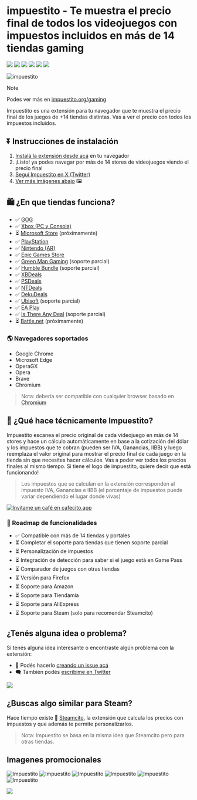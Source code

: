
# impuestito - Te muestra el precio final de todos los videojuegos con impuestos incluidos en más de 14 tiendas gaming

![](https://img.shields.io/twitter/follow/impuestito_org)
![](https://img.shields.io/github/stars/lucasromerodb/impuestito-extension)
![](https://img.shields.io/chrome-web-store/v/kodbfkngjgckpmipedoomkdhhihioaio)
![](https://img.shields.io/chrome-web-store/size/kodbfkngjgckpmipedoomkdhhihioaio)
![](https://img.shields.io/chrome-web-store/last-updated/kodbfkngjgckpmipedoomkdhhihioaio)
![](https://img.shields.io/chrome-web-store/rating/kodbfkngjgckpmipedoomkdhhihioaio)
<!-- ![](https://img.shields.io/chrome-web-store/rating-count/kodbfkngjgckpmipedoomkdhhihioaio) -->

![impuestito](/media/chrome-store-2.jpg "Impuestito Cover")

> [!NOTE]
> Podes ver más en [impuestito.org/gaming](https://impuestito.org/gaming?utm_source=github)

Impuestito es una extensión para tu navegador que te muestra el precio final de los juegos de +14 tiendas distintas. Vas a ver el precio con todos los impuestos incluidos.


## ⏬ Instrucciones de instalación

1. [Instalá la extensión desde acá](https://chrome.google.com/webstore/detail/impuestito/kodbfkngjgckpmipedoomkdhhihioaio/related?hl=es) en tu navegador
2. ¡Listo! ya podes navegar por más de 14 stores de videojuegos viendo el precio final
3. [Seguí Impuestito en X (Twitter)](https://twitter.com/impuestito_org)
4. [Ver más imágenes abajo](#imagenes-promocionales) 🖼️


## 🛍️ ¿En que tiendas funciona?

- ✅ [GOG](https://www.gog.com/)
- ✅ [Xbox (PC y Consola)](https://www.xbox.com/es-AR/games/browse)
- ⏳ [Microsoft Store](https://www.microsoft.com/es-ar/store/deals/games/pc) (próximamente)
- ✅ [PlayStation](https://store.playstation.com/es-ar/category/3f772501-f6f8-49b7-abac-874a88ca4897)
- ✅ [Nintendo (AR)](https://www.nintendo.com/es-ar/)
- ✅ [Epic Games Store](https://store.epicgames.com/en-US/)
- ✅ [Green Man Gaming](https://www.greenmangaming.com/) (soporte parcial)
- ✅ [Humble Bundle](https://humblebundle.com) (soporte parcial)
- ✅ [XBDeals](https://xbdeals.net/ar-store)
- ✅ [PSDeals](https://psdeals.net/ar-store)
- ✅ [NTDeals](https://ntdeals.net/us-store)
- ✅ [DekuDeals](https://www.dekudeals.com/)
- ✅ [Ubisoft](https://store.ubisoft.com/ofertas/home?lang=es_AR) (soporte parcial)
- ✅ [EA Play](https://www.ea.com/es-es/ea-play)
- ✅ [Is There Any Deal](https://isthereanydeal.com/) (soporte parcial)
- ⏳ [Battle.net](https://us.shop.battle.net/en-us) (próximamente)

### 🌎 Navegadores soportados

- Google Chrome
- Microsoft Edge
- OperaGX
- Opera
- Brave
- Chromium

> Nota: debería ser compatible con cualquier browser basado en [Chromium](<https://es.wikipedia.org/wiki/Chromium_(navegador)>)

## 🤔 ¿Qué hace técnicamente Impuestito?

Impuestito escanea el precio original de cada videojuego en más de 14 stores y hace un cálculo automáticamente en base a la cotización del dólar y los impuestos que te cobran (pueden ser IVA, Ganancias, IIBB) y luego reemplaza el valor original para mostrar el precio final de cada juego en la tienda sin que necesites hacer cálculos. Vas a poder ver todos los precios finales al mismo tiempo. Si tiene el logo de impuestito, quiere decir que está funcionando!

> Los impuestos que se calculan en la extensión corresponden al impuesto IVA, Ganancias e IIBB (el porcentaje de impuestos puede variar dependiendo el lugar donde vivas)

[![Invitame un café en cafecito.app](https://cdn.cafecito.app/imgs/buttons/button_2.svg)](https://cafecito.app/impuestito)


### 🎯 Roadmap de funcionalidades

- ✅ Compatible con más de 14 tiendas y portales
- ⏳ Completar el soporte para tiendas que tienen soporte parcial
- ⏳ Personalización de impuestos
- ⏳ Integración de detección para saber si el juego está en Game Pass
- ⏳ Comparador de juegos con otras tiendas
- ⏳ Versión para Firefox
- ⏳ Soporte para Amazon
- ⏳ Soporte para Tiendamia
- ⏳ Soporte para AliExpress
- ⏳ Soporte para Steam (solo para recomendar Steamcito)


## ¿Tenés alguna idea o problema?

Si tenés alguna idea interesante o encontraste algún problema con la extensión:

- 🐞 Podés hacerlo [creando un issue acá](https://github.com/lucasromerodb/impuestito/issues/new/choose)
- 🗨️ También podés [escribime en Twitter](https://twitter.com/impuestito_org)

![](https://img.shields.io/twitter/follow/impuestito_org)


## ¿Buscas algo similar para Steam?

Hace tiempo existe 👑 [Steamcito](https://github.com/emilianog94/Steamcito-Precios-Steam-Argentina-Impuestos-Incluidos), la extensión que calcula los precios con impuestos y que además te permite personalizarlos.

> Nota: Impuestito se basa en la misma idea que Steamcito pero para otras tiendas.

## Imagenes promocionales

![Impuestito](/media/chrome-store-4.jpg "Impuestito Cover")
![Impuestito](/media/chrome-store-5.jpg "Impuestito Cover")
![Impuestito](/media/chrome-store-6.jpg "Impuestito Cover")
![Impuestito](/media/chrome-store-7.jpg "Impuestito Cover")
![Impuestito](/media/chrome-store-8.jpg "Impuestito Cover")
![Impuestito](/media/chrome-store-3.jpg "Impuestito Cover")

![](https://img.shields.io/twitter/follow/impuestito_org)
